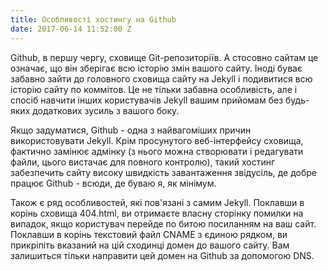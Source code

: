 ```yaml
---
title: Особливості хостингу на Github
date: 2017-06-14 11:52:00 Z
---
```


Github, в першу чергу, сховище Git-репозиторіїв. А стосовно сайтам це означає, що він зберігає всю історію змін вашого сайту. Іноді буває забавно зайти до головного сховища сайту на Jekyll і подивитися всю історію сайту по коммітов. Це не тільки забавна особливість, але і спосіб навчити інших користувачів Jekyll вашим прийомам без будь-яких додаткових зусиль з вашого боку.

Якщо задуматися, Github - одна з найвагоміших причин використовувати Jekyll. Крім просунутого веб-інтерфейсу сховища, фактично замінює адмінку (з нього можна створювати і редагувати файли, цього вистачає для повного контролю), такий хостинг забезпечить сайту високу швидкість завантаження звідусіль, де добре працює Github - всюди, де буваю я, як мінімум.

Також є ряд особливостей, які пов'язані з самим Jekyll. Поклавши в корінь сховища 404.html, ви отримаєте власну сторінку помилки на випадок, якщо користувач перейде по битою посиланням на ваш сайт. Поклавши в корінь текстовий файл CNAME з єдиною рядком, ви прикріпіть вказаний на цій сходинці домен до вашого сайту. Вам залишиться тільки направити цей домен на Github за допомогою DNS.